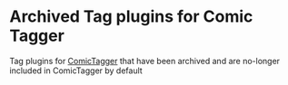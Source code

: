 # Archived Tag plugins for Comic Tagger

Tag plugins for [ComicTagger] that have been archived and are no-longer included in ComicTagger by default

[ComicTagger]: https://github.com/comictagger/comictagger
